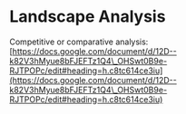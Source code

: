 # Landscape Analysis

Competitive or comparative analysis: [https://docs.google.com/document/d/12D--k82V3hMyue8bFJEFTz1Q4\_OHSwt0B9e-RJTPOPc/edit#heading=h.c8tc614ce3iu](https://docs.google.com/document/d/12D--k82V3hMyue8bFJEFTz1Q4\_OHSwt0B9e-RJTPOPc/edit#heading=h.c8tc614ce3iu)
